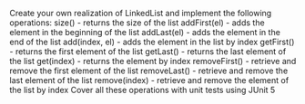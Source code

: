 Create your own realization of LinkedList and implement the following operations:
size() - returns the size of the list
addFirst(el) - adds the element in the beginning of the list
addLast(el) - adds the element in the end of the list
add(index, el) - adds the element in the list by index
getFirst() - returns the first element of the list
getLast() - returns the last element of the list
get(index) - returns the element by index
removeFirst() - retrieve and remove the first element of the list
removeLast() - retrieve and remove the last element of the list
remove(index) - retrieve and remove the element of the list by index
Cover all these operations with unit tests using JUnit 5
